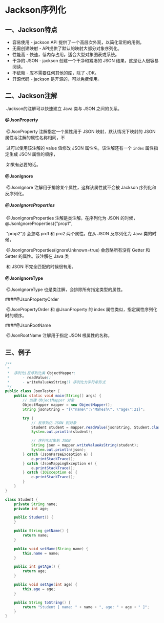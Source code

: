 # Jackson序列化



## 一、Jackson特点

- 容易使用 - jackson API 提供了一个高层次外观，以简化常用的用例。
- 无需创建映射 - API提供了默认的映射大部分对象序列化。
- 性能高 - 快速，低内存占用，适合大型对象图表或系统。
- 干净的 JSON - jackson 创建一个干净和紧凑的 JSON 结果，这是让人很容易阅读。
- 不依赖 - 库不需要任何其他的库，除了 JDK。
- 开源代码 - jackson 是开源的，可以免费使用。





## 二、Jackson注解

​	Jackson的注解可以快速建立 Java 类与 JSON 之间的关系。

#### @JsonProperty

​	@JsonProperty 注解指定一个属性用于 JSON 映射，默认情况下映射的 JSON 属性与注解的属性名称相同，不

​	过可以使用该注解的 value 值修改 JSON 属性名，该注解还有一个 `index` 属性指定生成 JSON 属性的顺序，

​	如果有必要的话。

#### @JsonIgnore

​	@JsonIgnore 注解用于排除某个属性，这样该属性就不会被 Jackson 序列化和反序列化。

##### @JsonIgnoreProperties

​	@JsonIgnoreProperties 注解是类注解。在序列化为 JSON 的时候，@JsonIgnoreProperties({"prop1", 

​		"prop2"}) 会忽略 pro1 和 pro2 两个属性。在从 JSON 反序列化为 Java 类的时候，	

​	@JsonIgnoreProperties(ignoreUnknown=true) 会忽略所有没有 Getter 和 Setter 的属性。该注解在 Java 类

​		和 JSON 不完全匹配的时候很有用。

#### @JsonIgnoreType

​	@JsonIgnoreType 也是类注解，会排除所有指定类型的属性。

####@JsonPropertyOrder

​	@JsonPropertyOrder 和 @JsonProperty 的 index 属性类似，指定属性序列化时的顺序。

####@JsonRootName

​	@JsonRootName 注解用于指定 JSON 根属性的名称。





## 三、例子



```java
/**
 * 
 *	序列化\反序列化类 ObjectMapper:
 *		- readValue()
 *		- writeValueAsString() 序列化为字符串形式
 */
public class JsonTester {
    public static void main(String[] args) {
        // 创建 ObjectMapper 对象
        ObjectMapper mapper = new ObjectMapper();
        String jsonString = "{\"name\":\"Mahesh\", \"age\":21}";

        try {
            // 反序列化 JSON 到对象
            Student student = mapper.readValue(jsonString, Student.class);
            System.out.println(student);

            // 序列化对象到 JSON
            String json = mapper.writeValueAsString(student);
            System.out.println(json);
        } catch (JsonParseException e) {
            e.printStackTrace();
        } catch (JsonMappingException e) {
            e.printStackTrace();
        } catch (IOException e) {
            e.printStackTrace();
        }
    }
}

class Student {
    private String name;
    private int age;

    public Student() {
    }

    public String getName() {
        return name;
    }

    public void setName(String name) {
        this.name = name;
    }

    public int getAge() {
        return age;
    }

    public void setAge(int age) {
        this.age = age;
    }

    public String toString() {
        return "Student [ name: " + name + ", age: " + age + " ]";
    }
}
```

